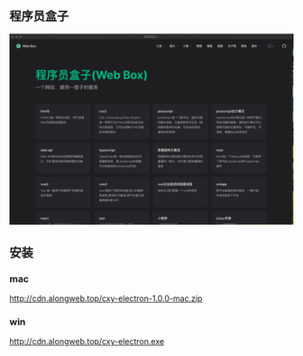 ## 程序员盒子

![Alt text](image.png)

## 安装

### mac

http://cdn.alongweb.top/cxy-electron-1.0.0-mac.zip

### win

http://cdn.alongweb.top/cxy-electron.exe
